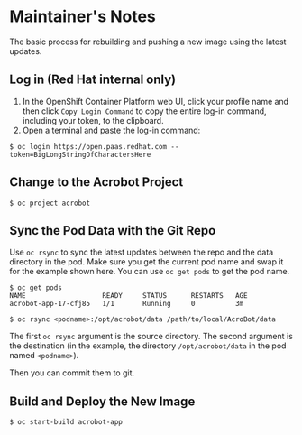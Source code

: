 # Maintainer's Notes

The basic process for rebuilding and pushing a new image using the latest updates.

## Log in (Red Hat internal only)

1. In the OpenShift Container Platform web UI, click your profile name and then click `Copy Login Command` to copy the entire log-in command, including your token, to the clipboard.
1. Open a terminal and paste the log-in command:

```
$ oc login https://open.paas.redhat.com --token=BigLongStringOfCharactersHere
```

## Change to the Acrobot Project

```
$ oc project acrobot
```

## Sync the Pod Data with the Git Repo

Use `oc rsync` to sync the latest updates between the repo and the data directory in the pod. Make sure you get the current pod name and swap it for the example shown here. You can use `oc get pods` to get the pod name.

~~~
$ oc get pods
NAME                   READY     STATUS      RESTARTS   AGE
acrobot-app-17-cfj85   1/1       Running     0          3m
~~~


```
$ oc rsync <podname>:/opt/acrobot/data /path/to/local/AcroBot/data
```

The first `oc rsync` argument is the source directory. The second argument is the destination (in the example, the directory `/opt/acrobot/data` in the pod named `<podname>`).

Then you can commit them to git.


## Build and Deploy the New Image

```
$ oc start-build acrobot-app
```



